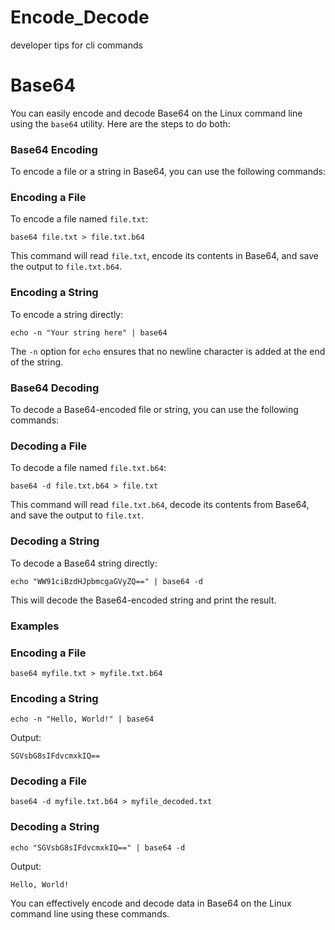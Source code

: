 # Encode_Decode
developer tips for cli commands


# Base64

You can easily encode and decode Base64 on the Linux command line using the `base64` utility. Here are the steps to do both:

### Base64 Encoding

To encode a file or a string in Base64, you can use the following commands:

### Encoding a File

To encode a file named `file.txt`:

```
base64 file.txt > file.txt.b64
```

This command will read `file.txt`, encode its contents in Base64, and save the output to `file.txt.b64`.

### Encoding a String

To encode a string directly:

```
echo -n "Your string here" | base64
```

The `-n` option for `echo` ensures that no newline character is added at the end of the string.

### Base64 Decoding

To decode a Base64-encoded file or string, you can use the following commands:

### Decoding a File

To decode a file named `file.txt.b64`:

```
base64 -d file.txt.b64 > file.txt
```

This command will read `file.txt.b64`, decode its contents from Base64, and save the output to `file.txt`.

### Decoding a String

To decode a Base64 string directly:

```
echo "WW91ciBzdHJpbmcgaGVyZQ==" | base64 -d
```

This will decode the Base64-encoded string and print the result.

### Examples

### Encoding a File

```
base64 myfile.txt > myfile.txt.b64
```

### Encoding a String

```
echo -n "Hello, World!" | base64
```

Output:

```
SGVsbG8sIFdvcmxkIQ==
```

### Decoding a File

```
base64 -d myfile.txt.b64 > myfile_decoded.txt
```

### Decoding a String

```
echo "SGVsbG8sIFdvcmxkIQ==" | base64 -d
```

Output:

```
Hello, World!
```

You can effectively encode and decode data in Base64 on the Linux command line using these commands.
